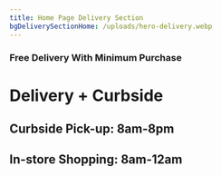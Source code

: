```yaml
---
title: Home Page Delivery Section
bgDeliverySectionHome: /uploads/hero-delivery.webp
---
```

### Free Delivery With Minimum Purchase

# Delivery&nbsp;+&nbsp;Curbside

## Curbside Pick-up:  8am-8pm

## In-store Shopping: 8am-12am